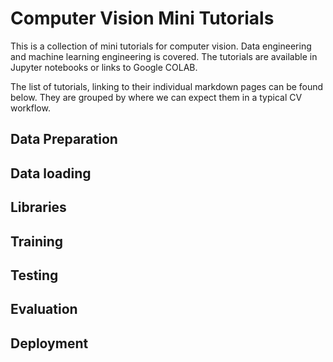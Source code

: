 # Computer Vision Mini Tutorials

This is a collection of mini tutorials for computer vision. Data engineering and machine learning engineering is covered.
The tutorials are available in Jupyter notebooks or links to Google COLAB.

The list of tutorials, linking to their individual markdown pages can be found below. They are grouped by where we can expect them in a typical CV workflow.

## Data Preparation

## Data loading

## Libraries

## Training

## Testing

## Evaluation

## Deployment
